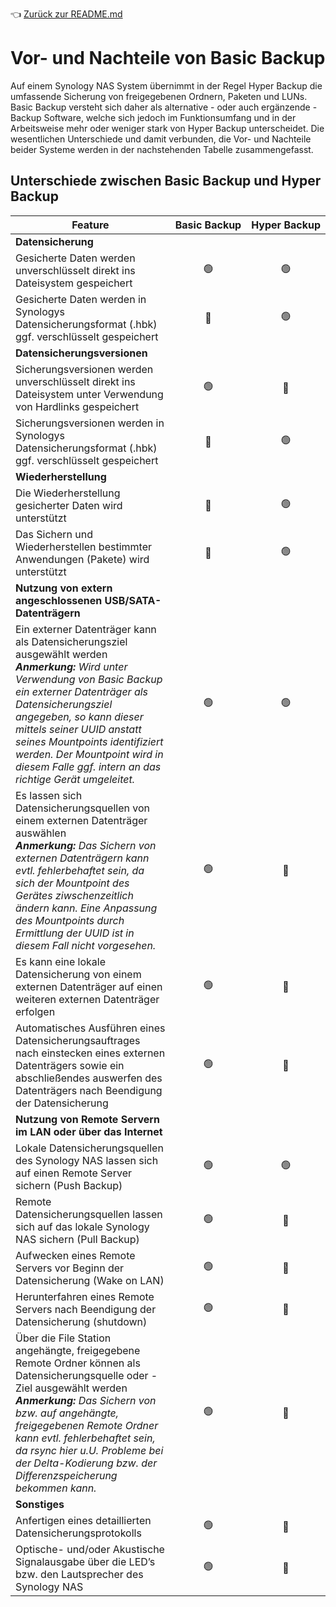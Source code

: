 👈 [Zurück zur README.md](README.md)

# Vor- und Nachteile von Basic Backup
Auf einem Synology NAS System übernimmt in der Regel Hyper Backup die umfassende Sicherung von freigegebenen Ordnern, Paketen und LUNs. Basic Backup versteht sich daher als alternative - oder auch ergänzende - Backup Software, welche sich jedoch im Funktionsumfang und in der Arbeitsweise mehr oder weniger stark von Hyper Backup unterscheidet. Die wesentlichen Unterschiede und damit verbunden, die Vor- und Nachteile beider Systeme werden in der nachstehenden Tabelle zusammengefasst.  

## Unterschiede zwischen Basic Backup und Hyper Backup

| Feature |	Basic&nbsp;Backup	| Hyper&nbsp;Backup |
| --- | :---: | :---: |
| **Datensicherung** |
| Gesicherte Daten werden unverschlüsselt direkt ins Dateisystem gespeichert | 🟢 | 🟢 |
| Gesicherte Daten werden in Synologys Datensicherungsformat (.hbk) ggf. verschlüsselt gespeichert | 🔴 | 🟢 |
| **Datensicherungsversionen** |
| Sicherungsversionen werden unverschlüsselt direkt ins Dateisystem unter Verwendung von Hardlinks gespeichert | 🟢 | 🔴 |
| Sicherungsversionen werden in Synologys Datensicherungsformat (.hbk) ggf. verschlüsselt gespeichert | 🔴 | 🟢 |
| **Wiederherstellung** |
| Die Wiederherstellung gesicherter Daten wird unterstützt	| 🔴 | 🟢 |
| Das Sichern und Wiederherstellen bestimmter Anwendungen (Pakete) wird unterstützt	 | 🔴 | 🟢 |
| **Nutzung von extern angeschlossenen USB/SATA-Datenträgern** |
| Ein externer Datenträger kann als Datensicherungsziel ausgewählt werden<br />***Anmerkung:** Wird unter Verwendung von Basic Backup ein externer Datenträger als Datensicherungsziel angegeben, so kann dieser mittels seiner UUID anstatt seines Mountpoints identifiziert werden. Der Mountpoint wird in diesem Falle ggf. intern an das richtige Gerät umgeleitet.* | 🟢 | 🟢 |
| Es lassen sich Datensicherungsquellen von einem externen Datenträger auswählen<br />***Anmerkung:** Das Sichern von externen Datenträgern kann evtl. fehlerbehaftet sein, da sich der Mountpoint des Gerätes ziwschenzeitlich ändern kann. Eine Anpassung des Mountpoints durch Ermittlung der UUID ist in diesem Fall nicht vorgesehen.* | 🟢 | 🔴 |
| Es kann eine lokale Datensicherung von einem externen Datenträger auf einen weiteren externen Datenträger erfolgen | 🟢 | 🔴 |
| Automatisches Ausführen eines Datensicherungsauftrages nach einstecken eines externen Datenträgers sowie ein abschließendes auswerfen des Datenträgers nach Beendigung der Datensicherung | 🟢 | 🔴 |
| **Nutzung von Remote Servern im LAN oder über das Internet** |
| Lokale Datensicherungsquellen des Synology NAS lassen sich auf einen Remote Server sichern (Push Backup) | 🟢 | 🟢 |
| Remote Datensicherungsquellen lassen sich auf das lokale Synology NAS sichern (Pull Backup) | 🟢 | 🔴 |
| Aufwecken eines Remote Servers vor Beginn der Datensicherung (Wake on LAN) | 🟢 | 🔴 |
| Herunterfahren eines Remote Servers nach Beendigung der Datensicherung (shutdown) | 🟢 | 🔴 |
| Über die File Station angehängte, freigegebene Remote Ordner können als Datensicherungsquelle oder -Ziel ausgewählt werden<br />***Anmerkung:** Das Sichern von bzw. auf angehängte, freigegebenen Remote Ordner kann evtl. fehlerbehaftet sein, da rsync hier u.U. Probleme bei der Delta-Kodierung bzw. der Differenzspeicherung bekommen kann.*| 🟢 | 🔴 |
| **Sonstiges** |
| Anfertigen eines detaillierten Datensicherungsprotokolls | 🟢 | 🔴 |
| Optische- und/oder Akustische Signalausgabe über die LED’s bzw. den Lautsprecher des Synology NAS | 🟢 | 🔴 |

